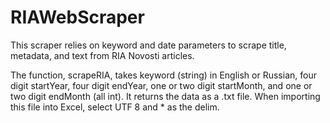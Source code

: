 # RIAWebScraper
This scraper relies on keyword and date parameters to scrape title, metadata, and text from RIA Novosti articles.

The function, scrapeRIA, takes keyword (string) in English or Russian, four digit startYear, four digit endYear, one or two digit startMonth, and one or two digit endMonth (all int). It returns the data as a .txt file. 
When importing this file into Excel, select UTF 8 and * as the delim.
